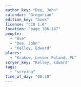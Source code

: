```yaml
---
author_key: "Dee, John"
calendar: "Gregorian"
edition_key: "book"
license: "CC0 1.0"
location: "page 186-187"
people:
  - "Ave"
  - "Dee, John"
  - "Kelley, Edward"
places:
  - "Krakow, Lesser Poland, PL"
scryer_key: "Kelley, Edward"
tags:
  - "scrying"
time_of_day: "00:30"
---
```


